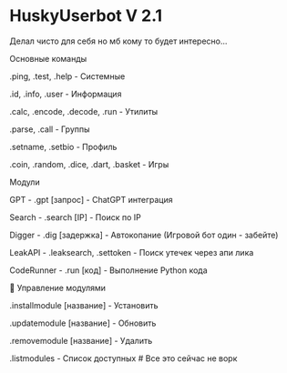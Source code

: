 # HuskyUserbot V 2.1

Делал чисто для себя но мб кому то будет интересно...

 Основные команды
 
.ping, .test, .help - Системные

.id, .info, .user - Информация

.calc, .encode, .decode, .run - Утилиты

.parse, .call - Группы

.setname, .setbio - Профиль

.coin, .random, .dice, .dart, .basket - Игры

 Модули
 
GPT - .gpt [запрос] - ChatGPT интеграция

Search - .search [IP] - Поиск по IP

Digger - .dig [задержка] - Автокопание (Игровой бот один - забейте) 

LeakAPI - .leaksearch, .settoken - Поиск утечек через апи лика 

CodeRunner - .run [код] - Выполнение Python кода

🔧 Управление модулями

.installmodule [название] - Установить

.updatemodule [название] - Обновить

.removemodule [название] - Удалить

.listmodules - Список доступных # Все это сейчас не ворк
